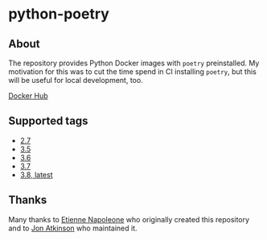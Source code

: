 # python-poetry

## About

The repository provides Python Docker images with `poetry` preinstalled. My motivation for this was to cut the time spend in CI installing `poetry`, but this will be useful for local development, too.

[Docker Hub](https://hub.docker.com/r/acidrain/python-poetry/)

## Supported tags

* [2.7](https://github.com/mathieu-lemay/python-poetry/blob/master/2.7/Dockerfile)
* [3.5](https://github.com/mathieu-lemay/python-poetry/blob/master/3.5/Dockerfile)
* [3.6](https://github.com/mathieu-lemay/python-poetry/blob/master/3.6/Dockerfile)
* [3.7](https://github.com/mathieu-lemay/python-poetry/blob/master/3.7/Dockerfile)
* [3.8, latest](https://github.com/mathieu-lemay/python-poetry/blob/master/3.8/Dockerfile)

## Thanks

Many thanks to [Etienne Napoleone](https://github.com/etienne-napoleone) who originally created this repository
and to [Jon Atkinson](https://github.com/jonatkinson) who maintained it.
